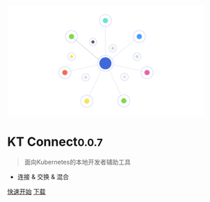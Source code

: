 ![logo](../_media/logo.png)

# KT Connect<small>0.0.7</small>

> 面向Kubernetes的本地开发者辅助工具

- 连接 & 交换 & 混合

[快速开始](zh-cn/quickstart)
[下载](zh-cn/downloads)